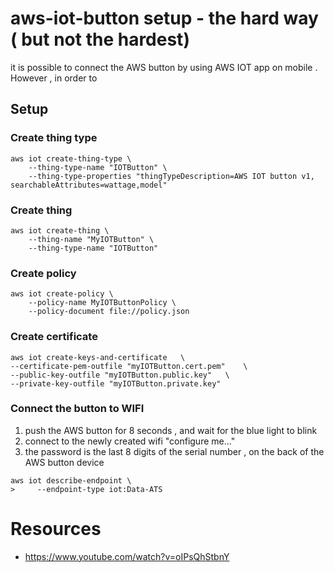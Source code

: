# aws-iot-button setup - the hard way ( but not the hardest) 
it is possible to connect the AWS button by using AWS IOT app on mobile .
However , in order to 


## Setup

### Create thing type
```
aws iot create-thing-type \
    --thing-type-name "IOTButton" \
    --thing-type-properties "thingTypeDescription=AWS IOT button v1, searchableAttributes=wattage,model"
```

### Create thing
```
aws iot create-thing \
    --thing-name "MyIOTButton" \
    --thing-type-name "IOTButton" 
```

### Create policy
```
aws iot create-policy \
    --policy-name MyIOTButtonPolicy \
    --policy-document file://policy.json
```

### Create certificate

```
aws iot create-keys-and-certificate   \
--certificate-pem-outfile "myIOTButton.cert.pem"    \
--public-key-outfile "myIOTButton.public.key"   \
--private-key-outfile "myIOTButton.private.key"
```

### Connect the button to WIFI

1. push the AWS button for 8 seconds , and wait for the blue light to blink
2. connect to the newly created wifi "configure me..."
3. the password is the last 8 digits of the serial number , on the back of the AWS button device


```
aws iot describe-endpoint \
>     --endpoint-type iot:Data-ATS
```

# Resources
* https://www.youtube.com/watch?v=oIPsQhStbnY
